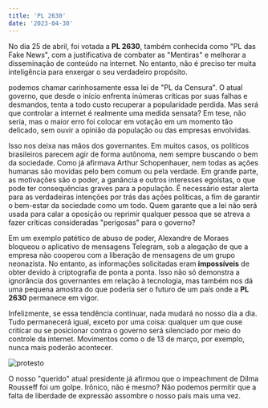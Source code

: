 ```yaml
---
title: 'PL 2630'
date: '2023-04-30'
---
```


No dia 25 de abril, foi votada a **PL 2630**, também conhecida como "PL das Fake News", com a justificativa de 
combater as "Mentiras" e melhorar a disseminação de conteúdo na internet. No entanto, não é preciso ter muita inteligência para enxergar o
seu verdadeiro propósito.

podemos chamar carinhosamente essa lei de "PL da Censura". O atual governo, que desde o início enfrenta inúmeras críticas por suas falhas e 
desmandos, tenta a todo custo recuperar a popularidade perdida. Mas será que controlar a internet é realmente uma medida sensata? Em tese, 
não seria, mas o maior erro foi colocar em votação em um momento tão delicado, sem ouvir a opinião da população ou das empresas envolvidas.

Isso nos deixa nas mãos dos governantes. Em muitos casos, os políticos brasileiros parecem agir de forma autônoma, nem sempre buscando o bem 
da sociedade. Como já afirmava Arthur Schopenhauer, nem todas as ações humanas são movidas pelo bem comum ou pela verdade. Em grande parte, 
as motivações são o poder, a ganância e outros interesses egoístas, o que pode ter consequências graves para a população. É necessário estar 
alerta para as verdadeiras intenções por trás das ações políticas, a fim de garantir o bem-estar da sociedade como um todo. Quem garante que 
a lei não será usada para calar a oposição ou reprimir qualquer pessoa que se atreva a fazer críticas consideradas "perigosas" para o 
governo?

Em um exemplo patético de abuso de poder, Alexandre de Moraes bloqueou o aplicativo de mensagens Telegram, sob a alegação de que a empresa 
não cooperou com a liberação de mensagens de um grupo neonazista. No entanto, as informações solicitadas eram **impossíveis** de obter devido
à criptografia de ponta a ponta. Isso não só demonstra a ignorância dos governantes em relação à tecnologia, mas também nos dá uma pequena 
amostra do que poderia ser o futuro de um país onde a **PL 2630** permanece em vigor.

Infelizmente, se essa tendência continuar, nada mudará no nosso dia a dia. Tudo permanecerá igual, exceto por uma coisa: qualquer um que ouse
criticar ou se posicionar contra o governo será silenciado por meio do controle da internet. Movimentos como o de 13 de março, por exemplo, 
nunca mais poderão acontecer.

![protesto](https://res.cloudinary.com/dwx8c4qi2/image/upload/v1682888653/Blog/abril/protesto_ftasfh.jpg "Protesto 13 de março")

O nosso "querido" atual presidente já afirmou que o impeachment de Dilma Rousseff foi um golpe. Irônico, não é mesmo?
Não podemos permitir que a falta de liberdade de expressão assombre o nosso país mais uma vez.
